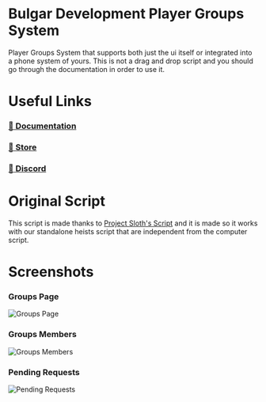 # Bulgar Development Player Groups System
Player Groups System that supports both just the ui itself or integrated into a phone system of yours. This is not a drag and drop script and you should go through the documentation in order to use it.

# Useful Links
### [📖 Documentation](https://docs.bulgar.dev/)
### [🏪 Store](https://store.bulgar.dev/)
### [💬 Discord](https://discord.gg/226pjjufyg)

# Original Script
This script is made thanks to [Project Sloth's Script](https://github.com/Project-Sloth/ps-playergroups/) and it is made so it works with our standalone heists script that are independent from the computer script.

# Screenshots

### Groups Page

![Groups Page](https://r2.fivemanage.com/ngdTgLtsPcWttgwAMACiI/image/Groups2.png)

### Groups Members

![Groups Members](https://r2.fivemanage.com/ngdTgLtsPcWttgwAMACiI/image/Groups3.png)

### Pending Requests

![Pending Requests](https://r2.fivemanage.com/ngdTgLtsPcWttgwAMACiI/image/Groups4.png)